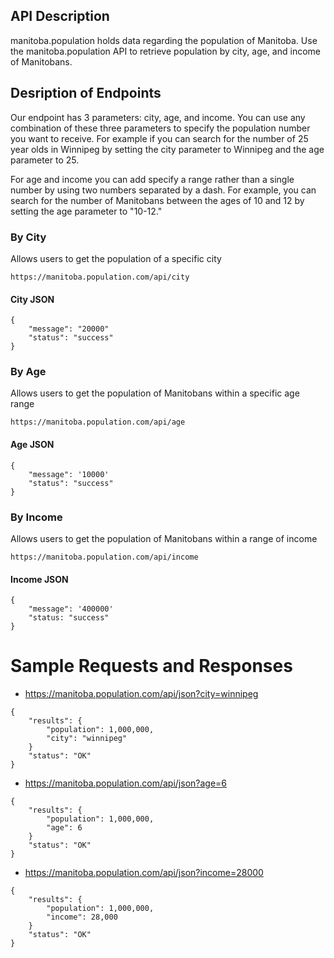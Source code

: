 ## API Description

manitoba.population holds data regarding the population of Manitoba. Use the manitoba.population API to retrieve population by city, age, and income of Manitobans.

## Desription of Endpoints

Our endpoint has 3 parameters: city, age, and income. You can use any combination of these three parameters to specify the population number you want to receive. For example if you can search for the number of 25 year olds in Winnipeg by setting the city parameter to Winnipeg and the age parameter to 25. 

For age and income you can add specify a range rather than a single number by using two numbers separated by a dash. For example, you can search for the number of Manitobans between the ages of 10 and 12 by setting the age parameter to "10-12."

### By City

Allows users to get the population of a specific city

    https://manitoba.population.com/api/city

####  City JSON

    {
        "message": "20000"
        "status": "success"
    }

### By Age

Allows users to get the population of Manitobans within a specific age range

    https://manitoba.population.com/api/age
    
####  Age JSON

    {
        "message": '10000'
        "status": "success"
    }

### By Income

Allows users to get the population of Manitobans within a range of income

    https://manitoba.population.com/api/income


####  Income JSON

    {
        "message": '400000'
        "status: "success"
    }

# Sample Requests and Responses

- https://manitoba.population.com/api/json?city=winnipeg

```
{
    "results": {
        "population": 1,000,000,
        "city": "winnipeg"
    }
    "status": "OK"
}
```

- https://manitoba.population.com/api/json?age=6

```
{
    "results": {
        "population": 1,000,000,
        "age": 6
    }
    "status": "OK"
}
```

- https://manitoba.population.com/api/json?income=28000

```
{
    "results": {
        "population": 1,000,000,
        "income": 28,000
    }
    "status": "OK"
}
```
